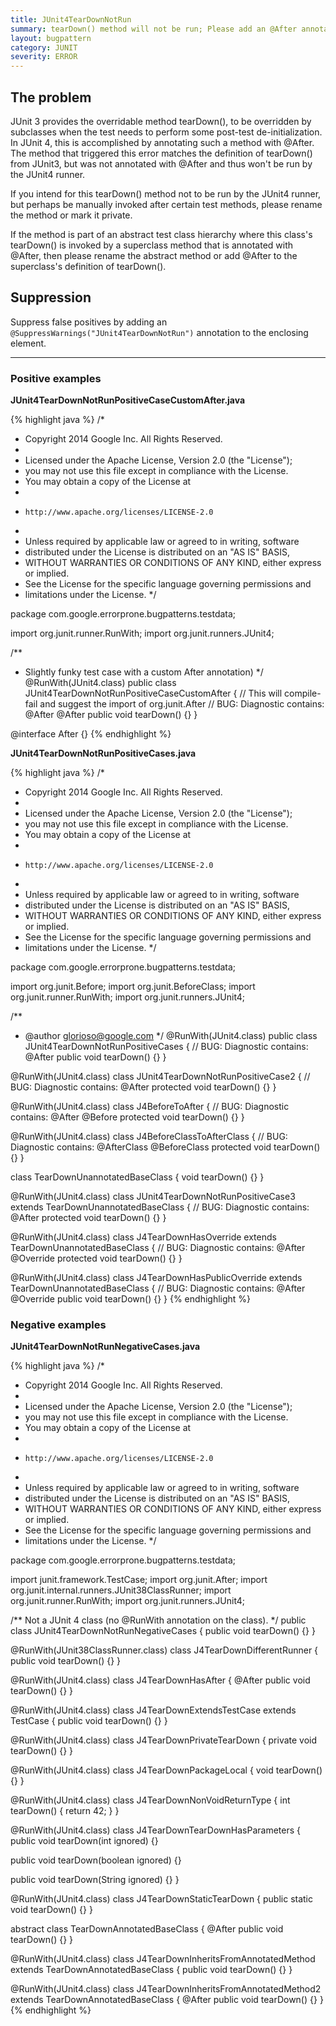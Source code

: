 ```yaml
---
title: JUnit4TearDownNotRun
summary: tearDown() method will not be run; Please add an @After annotation
layout: bugpattern
category: JUNIT
severity: ERROR
---
```


<!--
*** AUTO-GENERATED, DO NOT MODIFY ***
To make changes, edit the @BugPattern annotation or the explanation in docs/bugpattern.
-->

## The problem
JUnit 3 provides the overridable method tearDown(), to be overridden by
subclasses when the test needs to perform some post-test de-initialization. In
JUnit 4, this is accomplished by annotating such a method with @After. The
method that triggered this error matches the definition of tearDown() from
JUnit3, but was not annotated with @After and thus won't be run by the JUnit4
runner.

If you intend for this tearDown() method not to be run by the JUnit4 runner, but
perhaps be manually invoked after certain test methods, please rename the method
or mark it private.

If the method is part of an abstract test class hierarchy where this class's
tearDown() is invoked by a superclass method that is annotated with @After, then
please rename the abstract method or add @After to the superclass's definition
of tearDown().

## Suppression
Suppress false positives by adding an `@SuppressWarnings("JUnit4TearDownNotRun")` annotation to the enclosing element.

----------

### Positive examples
__JUnit4TearDownNotRunPositiveCaseCustomAfter.java__

{% highlight java %}
/*
 * Copyright 2014 Google Inc. All Rights Reserved.
 *
 * Licensed under the Apache License, Version 2.0 (the "License");
 * you may not use this file except in compliance with the License.
 * You may obtain a copy of the License at
 *
 *     http://www.apache.org/licenses/LICENSE-2.0
 *
 * Unless required by applicable law or agreed to in writing, software
 * distributed under the License is distributed on an "AS IS" BASIS,
 * WITHOUT WARRANTIES OR CONDITIONS OF ANY KIND, either express or implied.
 * See the License for the specific language governing permissions and
 * limitations under the License.
 */

package com.google.errorprone.bugpatterns.testdata;

import org.junit.runner.RunWith;
import org.junit.runners.JUnit4;

/**
 * Slightly funky test case with a custom After annotation)
 */
@RunWith(JUnit4.class)
public class JUnit4TearDownNotRunPositiveCaseCustomAfter {
  // This will compile-fail and suggest the import of org.junit.After
  // BUG: Diagnostic contains: @After
  @After public void tearDown() {}
}

@interface After {}
{% endhighlight %}

__JUnit4TearDownNotRunPositiveCases.java__

{% highlight java %}
/*
 * Copyright 2014 Google Inc. All Rights Reserved.
 *
 * Licensed under the Apache License, Version 2.0 (the "License");
 * you may not use this file except in compliance with the License.
 * You may obtain a copy of the License at
 *
 *     http://www.apache.org/licenses/LICENSE-2.0
 *
 * Unless required by applicable law or agreed to in writing, software
 * distributed under the License is distributed on an "AS IS" BASIS,
 * WITHOUT WARRANTIES OR CONDITIONS OF ANY KIND, either express or implied.
 * See the License for the specific language governing permissions and
 * limitations under the License.
 */

package com.google.errorprone.bugpatterns.testdata;

import org.junit.Before;
import org.junit.BeforeClass;
import org.junit.runner.RunWith;
import org.junit.runners.JUnit4;

/**
 * @author glorioso@google.com
 */
@RunWith(JUnit4.class)
public class JUnit4TearDownNotRunPositiveCases {
  // BUG: Diagnostic contains: @After
  public void tearDown() {}
}

@RunWith(JUnit4.class)
class JUnit4TearDownNotRunPositiveCase2 {
  // BUG: Diagnostic contains: @After
  protected void tearDown() {}
}

@RunWith(JUnit4.class)
class J4BeforeToAfter {
  // BUG: Diagnostic contains: @After
  @Before protected void tearDown() {}
}

@RunWith(JUnit4.class)
class J4BeforeClassToAfterClass {
  // BUG: Diagnostic contains: @AfterClass
  @BeforeClass protected void tearDown() {}
}

class TearDownUnannotatedBaseClass {
  void tearDown() {}
}

@RunWith(JUnit4.class)
class JUnit4TearDownNotRunPositiveCase3 extends TearDownUnannotatedBaseClass {
  // BUG: Diagnostic contains: @After
  protected void tearDown() {}
}

@RunWith(JUnit4.class)
class J4TearDownHasOverride extends TearDownUnannotatedBaseClass {
  // BUG: Diagnostic contains: @After
  @Override protected void tearDown() {}
}

@RunWith(JUnit4.class)
class J4TearDownHasPublicOverride extends TearDownUnannotatedBaseClass {
  // BUG: Diagnostic contains: @After
  @Override public void tearDown() {}
}
{% endhighlight %}

### Negative examples
__JUnit4TearDownNotRunNegativeCases.java__

{% highlight java %}
/*
 * Copyright 2014 Google Inc. All Rights Reserved.
 *
 * Licensed under the Apache License, Version 2.0 (the "License");
 * you may not use this file except in compliance with the License.
 * You may obtain a copy of the License at
 *
 *     http://www.apache.org/licenses/LICENSE-2.0
 *
 * Unless required by applicable law or agreed to in writing, software
 * distributed under the License is distributed on an "AS IS" BASIS,
 * WITHOUT WARRANTIES OR CONDITIONS OF ANY KIND, either express or implied.
 * See the License for the specific language governing permissions and
 * limitations under the License.
 */

package com.google.errorprone.bugpatterns.testdata;

import junit.framework.TestCase;
import org.junit.After;
import org.junit.internal.runners.JUnit38ClassRunner;
import org.junit.runner.RunWith;
import org.junit.runners.JUnit4;

/** Not a JUnit 4 class (no @RunWith annotation on the class). */
public class JUnit4TearDownNotRunNegativeCases {
  public void tearDown() {}
}

@RunWith(JUnit38ClassRunner.class)
class J4TearDownDifferentRunner {
  public void tearDown() {}
}

@RunWith(JUnit4.class)
class J4TearDownHasAfter {
  @After
  public void tearDown() {}
}

@RunWith(JUnit4.class)
class J4TearDownExtendsTestCase extends TestCase {
  public void tearDown() {}
}

@RunWith(JUnit4.class)
class J4TearDownPrivateTearDown {
  private void tearDown() {}
}

@RunWith(JUnit4.class)
class J4TearDownPackageLocal {
  void tearDown() {}
}

@RunWith(JUnit4.class)
class J4TearDownNonVoidReturnType {
  int tearDown() {
    return 42;
  }
}

@RunWith(JUnit4.class)
class J4TearDownTearDownHasParameters {
  public void tearDown(int ignored) {}

  public void tearDown(boolean ignored) {}

  public void tearDown(String ignored) {}
}

@RunWith(JUnit4.class)
class J4TearDownStaticTearDown {
  public static void tearDown() {}
}

abstract class TearDownAnnotatedBaseClass {
  @After
  public void tearDown() {}
}

@RunWith(JUnit4.class)
class J4TearDownInheritsFromAnnotatedMethod extends TearDownAnnotatedBaseClass {
  public void tearDown() {}
}

@RunWith(JUnit4.class)
class J4TearDownInheritsFromAnnotatedMethod2 extends TearDownAnnotatedBaseClass {
  @After
  public void tearDown() {}
}
{% endhighlight %}

